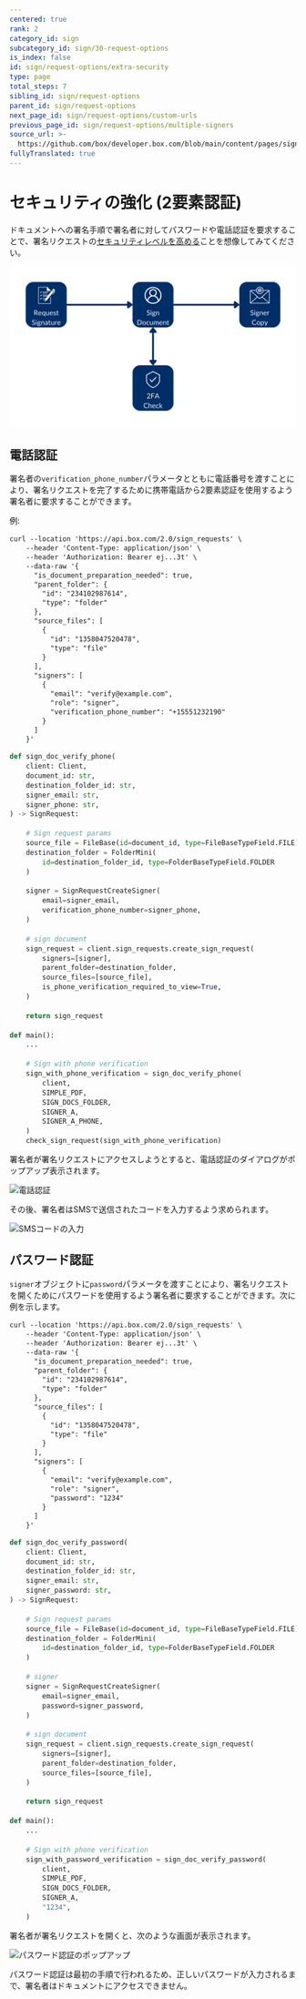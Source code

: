```yaml
---
centered: true
rank: 2
category_id: sign
subcategory_id: sign/30-request-options
is_index: false
id: sign/request-options/extra-security
type: page
total_steps: 7
sibling_id: sign/request-options
parent_id: sign/request-options
next_page_id: sign/request-options/custom-urls
previous_page_id: sign/request-options/multiple-signers
source_url: >-
  https://github.com/box/developer.box.com/blob/main/content/pages/sign/30-request-options/20-extra-security.md
fullyTranslated: true
---
```

# セキュリティの強化 (2要素認証)

ドキュメントへの署名手順で署名者に対してパスワードや電話認証を要求することで、署名リクエストの[セキュリティレベルを高める][2FA]ことを想像してみてください。

![2要素認証による署名リクエスト](images/sign-flow-2fa.png)

## 電話認証

署名者の`verification_phone_number`パラメータとともに電話番号を渡すことにより、署名リクエストを完了するために携帯電話から2要素認証を使用するよう署名者に要求することができます。

例:

<Tabs>

<Tab title="cURL">

```curl
curl --location 'https://api.box.com/2.0/sign_requests' \
    --header 'Content-Type: application/json' \
    --header 'Authorization: Bearer ej...3t' \
    --data-raw '{
      "is_document_preparation_needed": true,
      "parent_folder": {
        "id": "234102987614",
        "type": "folder"
      },
      "source_files": [
        {
          "id": "1358047520478",
          "type": "file"
        }
      ],
      "signers": [
        {
          "email": "verify@example.com",
          "role": "signer",
          "verification_phone_number": "+15551232190"
        }
      ]
    }'

```

</Tab>

<Tab title="Pythonの次世代SDK">

```python
def sign_doc_verify_phone(
    client: Client,
    document_id: str,
    destination_folder_id: str,
    signer_email: str,
    signer_phone: str,
) -> SignRequest:

    # Sign request params
    source_file = FileBase(id=document_id, type=FileBaseTypeField.FILE)
    destination_folder = FolderMini(
        id=destination_folder_id, type=FolderBaseTypeField.FOLDER
    )

    signer = SignRequestCreateSigner(
        email=signer_email,
        verification_phone_number=signer_phone,
    )

    # sign document
    sign_request = client.sign_requests.create_sign_request(
        signers=[signer],
        parent_folder=destination_folder,
        source_files=[source_file],
        is_phone_verification_required_to_view=True,
    )

    return sign_request

def main():
    ...

    # Sign with phone verification
    sign_with_phone_verification = sign_doc_verify_phone(
        client,
        SIMPLE_PDF,
        SIGN_DOCS_FOLDER,
        SIGNER_A,
        SIGNER_A_PHONE,
    )
    check_sign_request(sign_with_phone_verification)

```

</Tab>

</Tabs>

署名者が署名リクエストにアクセスしようとすると、電話認証のダイアログがポップアップ表示されます。

![電話認証](images/sign-simple-phone-verification.png)

その後、署名者はSMSで送信されたコードを入力するよう求められます。

![SMSコードの入力](images/sign-simple-phone-verification-enter-code.png)

## パスワード認証

`signer`オブジェクトに`password`パラメータを渡すことにより、署名リクエストを開くためにパスワードを使用するよう署名者に要求することができます。次に例を示します。

<Tabs>

<Tab title="cURL">

```curl
curl --location 'https://api.box.com/2.0/sign_requests' \
    --header 'Content-Type: application/json' \
    --header 'Authorization: Bearer ej...3t' \
    --data-raw '{
      "is_document_preparation_needed": true,
      "parent_folder": {
        "id": "234102987614",
        "type": "folder"
      },
      "source_files": [
        {
          "id": "1358047520478",
          "type": "file"
        }
      ],
      "signers": [
        {
          "email": "verify@example.com",
          "role": "signer",
          "password": "1234"
        }
      ]
    }'

```

</Tab>

<Tab title="Pythonの次世代SDK">

```python
def sign_doc_verify_password(
    client: Client,
    document_id: str,
    destination_folder_id: str,
    signer_email: str,
    signer_password: str,
) -> SignRequest:

    # Sign request params
    source_file = FileBase(id=document_id, type=FileBaseTypeField.FILE)
    destination_folder = FolderMini(
        id=destination_folder_id, type=FolderBaseTypeField.FOLDER
    )

    # signer
    signer = SignRequestCreateSigner(
        email=signer_email,
        password=signer_password,
    )

    # sign document
    sign_request = client.sign_requests.create_sign_request(
        signers=[signer],
        parent_folder=destination_folder,
        source_files=[source_file],
    )

    return sign_request

def main():
    ...

    # Sign with phone verification
    sign_with_password_verification = sign_doc_verify_password(
        client,
        SIMPLE_PDF,
        SIGN_DOCS_FOLDER,
        SIGNER_A,
        "1234",
    )

```

</Tab>

</Tabs>

署名者が署名リクエストを開くと、次のような画面が表示されます。

![パスワード認証のポップアップ](images/sign-simple-password.png)

<Message size="small">

パスワード認証は最初の手順で行われるため、正しいパスワードが入力されるまで、署名者はドキュメントにアクセスできません。

</Message>

[2FA]: https://support.box.com/hc/en-us/articles/4406861109907-Additional-Signer-Authentication
